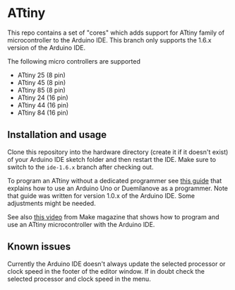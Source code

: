 ATtiny
=======

This repo contains a set of "cores" which adds support for ATtiny family of microcontroller to the Arduino IDE. This branch only supports the 1.6.x version of the Arduino IDE.

The following micro controllers are supported

- ATtiny 25 (8 pin)
- ATtiny 45 (8 pin)
- ATtiny 85 (8 pin)
- ATtiny 24 (16 pin)
- ATtiny 44 (16 pin)
- ATtiny 84 (16 pin)

Installation and usage
----------------------

Clone this repository into the hardware directory (create it if it doesn't exist) of your Arduino IDE sketch folder and then restart the IDE. Make sure to switch to the `ide-1.6.x` branch after checking out.

To program an ATtiny without a dedicated programmer see [this guide](http://hlt.media.mit.edu/?p=1706) that explains how to use an Arduino Uno or Duemilanove as a programmer. Note that guide was written for version 1.0.x of the Arduino IDE. Some adjustments might be needed.

See also [this video](http://www.youtube.com/watch?v=30rPt802n1k) from Make magazine that shows how to program and use an ATtiny microcontroller with the Arduino IDE.

Known issues
------------

Currently the Arduino IDE doesn't always update the selected processor or clock speed in the footer of the editor window. If in doubt check the selected processor and clock speed in the menu.
